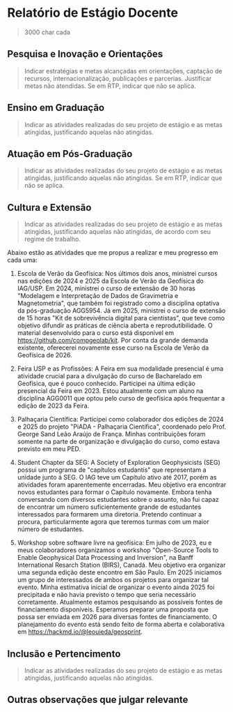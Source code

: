 # Relatório de Estágio Docente

> 3000 char cada

## Pesquisa e Inovação e Orientações

> Indicar estratégias e metas alcançadas em orientações, captação de recursos, internacionalização, publicações e parcerias. Justificar metas não atendidas. Se em RTP, indicar que não se aplica.



## Ensino em Graduação

> Indicar as atividades realizadas do seu projeto de estágio e as metas atingidas, justificando aquelas não atingidas.



## Atuação em Pós-Graduação

> Indicar as atividades realizadas do seu projeto de estágio e as metas atingidas, justificando aquelas não atingidas. Se em RTP, indicar que não se aplica.



## Cultura e Extensão

> Indicar as atividades realizadas do seu projeto de estágio e as metas atingidas, justificando aquelas não atingidas, de acordo com seu regime de trabalho.

Abaixo estão as atividades que me propus a realizar e meu progresso em cada uma:

1. Escola de Verão da Geofísica: Nos últimos dois anos, ministrei cursos nas edições de 2024 e 2025 da Escola de Verão da Geofísica do IAG/USP. Em 2024, ministrei o curso de extensão de 30 horas "Modelagem e Interpretação de Dados de Gravimetria e Magnetometria", que também foi registrado como a disciplina optativa da pós-graduação AGG5954. Já em 2025, ministrei o curso de extensão de 15 horas "Kit de sobrevivência digital para cientistas", que teve como objetivo difundir as práticas de ciência aberta e reprodutibilidade. O material desenvolvido para o curso está disponível em https://github.com/compgeolab/kit. Por conta da grande demanda existente, oferecerei novamente esse curso na Escola de Verão da Geofísica de 2026.

2. Feira USP e as Profissões: A Feira em sua modalidade presencial é uma atividade crucial para a divulgação do curso de Bacharelado em Geofísica, que é pouco conhecido. Participei na última edição presencial da Feira em 2023. Estou atualmente com um aluno na disciplina AGG0011 que optou pelo curso de geofísica após frequentar a edição de 2023 da Feira.

3. Palhaçaria Científica: Participei como colaborador dos edições de 2024 e 2025 do projeto "PiADA - Palhaçaria Científica", coordenado pelo Prof. George Sand Leão Araújo de França. Minhas contribuições foram somente na parte de organização e divulgação do curso, como estava previsto em meu PED.

4. Student Chapter da SEG: A Society of Exploration Geophysicists (SEG) possui um programa de "capítulos estudantis" que representam a unidade junto á SEG. O IAG teve um Capítulo ativo até 2017, porém as atividades foram aparentemente encerradas. Meu objetivo era encontrar novos estudantes para formar o Capítulo novamente. Embora tenha conversando com diversos estudantes sobre o assunto, não fui capaz de encontrar um número suficientemente grande de estudantes interessados para formarem uma diretoria. Pretendo continuar a procura, particularmente agora que teremos turmas com um maior número de estudantes.

5. Workshop sobre software livre na geofísica: Em julho de 2023, eu e meus colaboradores organizamos o workshop "Open-Source Tools to Enable Geophysical Data Processing and Inversion", na Banff International Resarch Station (BIRS), Canadá. Meu objetivo era organizar uma segunda edição deste encontro em São Paulo. Em 2025 iniciamos um grupo de interessados de ambos os projetos para organizar tal evento. Minha estimativa inicial de organizar o evento ainda 2025 foi precipitada e não havia previsto o tempo que seria necessário corretamente. Atualmente estamos pesquisando as possíveis fontes de financiamento disponíveis. Esperamos preparar uma proposta que possa ser enviada em 2026 para diversas fontes de financiamento. O planejamento do evento está sendo feito de forma aberta e colaborativa em https://hackmd.io/@leouieda/geosprint.

## Inclusão e Pertencimento

> Indicar as atividades realizadas do seu projeto de estágio e as metas atingidas, justificando aquelas não atingidas.



## Outras observações que julgar relevante
